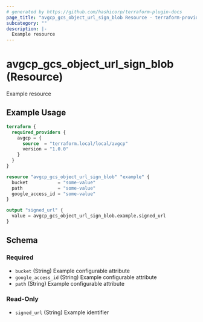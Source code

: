 ```yaml
---
# generated by https://github.com/hashicorp/terraform-plugin-docs
page_title: "avgcp_gcs_object_url_sign_blob Resource - terraform-provider-avgcp"
subcategory: ""
description: |-
  Example resource
---
```


# avgcp_gcs_object_url_sign_blob (Resource)

Example resource

## Example Usage

```terraform
terraform {
  required_providers {
    avgcp = {
      source  = "terraform.local/local/avgcp"
      version = "1.0.0"
    }
  }
}

resource "avgcp_gcs_object_url_sign_blob" "example" {
  bucket           = "some-value"
  path             = "some-value"
  google_access_id = "some-value"
}

output "signed_url" {
  value = avgcp_gcs_object_url_sign_blob.example.signed_url
}
```

<!-- schema generated by tfplugindocs -->
## Schema

### Required

- `bucket` (String) Example configurable attribute
- `google_access_id` (String) Example configurable attribute
- `path` (String) Example configurable attribute

### Read-Only

- `signed_url` (String) Example identifier
